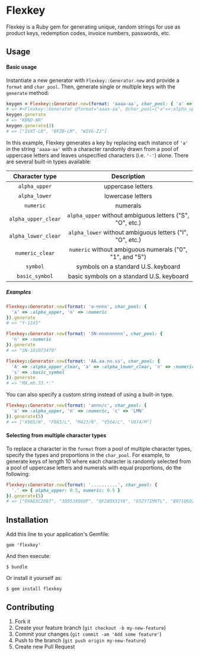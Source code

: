 # Flexkey

Flexkey is a Ruby gem for generating unique, random strings for use as product keys, redemption codes, invoice numbers, passwords, etc.

## Usage

#### Basic usage

Instantiate a new generator with `Flexkey::Generator.new` and provide a `format` and `char_pool`. Then, generate single or multiple keys with the `generate` method:

```ruby
keygen = Flexkey::Generator.new(format: 'aaaa-aa', char_pool: { 'a' => :alpha_upper })
# => #<Flexkey::Generator @format="aaaa-aa", @char_pool={"a"=>:alpha_upper}, @n_possible_keys=308915776>
keygen.generate
# => "KBND-NR"
keygen.generate(3)
# => ["IVXT-LB", "BFZB-LM", "WIVG-ZJ"]
```

In this example, Flexkey generates a key by replacing each instance of `'a'` in the string `'aaaa-aa'` with a character
randomly drawn from a pool of uppercase letters and leaves unspecified characters (i.e. `'-'`) alone. There are several built-in types available:

| **Character type** | **Description** |
|:-------------------:|:--------------------------------------------------------:|
| `alpha_upper` | uppercase letters |
| `alpha_lower` | lowercase letters |
| `numeric` | numerals |
| `alpha_upper_clear` | `alpha_upper` without ambiguous letters ("S", "O", etc.) |
| `alpha_lower_clear` | `alpha_lower` without ambiguous letters ("l", "O", etc.) |
| `numeric_clear` | `numeric` without ambiguous numerals ("0", "1", and "5") |
| `symbol` | symbols on a standard U.S. keyboard |
| `basic_symbol` | basic symbols on a standard U.S. keyboard |

##### Examples

```ruby
Flexkey::Generator.new(format: 'a-nnnn', char_pool: {
  'a' => :alpha_upper, 'n' => :numeric
}).generate
# => "Y-1145"
```

```ruby
Flexkey::Generator.new(format: 'SN-nnnnnnnnn', char_pool: {
  'n' => :numeric
}).generate
# => "SN-181073470"
```

```ruby
Flexkey::Generator.new(format: 'AA.aa.nn.ss', char_pool: {
  'A' => :alpha_upper_clear, 'a' => :alpha_lower_clear, 'n' => :numeric_clear,
  's' => :basic_symbol
}).generate
# => "MX.mh.33.*:"
```

You can also specify a custom string instead of using a built-in type.

```ruby
Flexkey::Generator.new(format: 'annn/c', char_pool: {
  'a' => :alpha_upper, 'n' => :numeric, 'c' => 'LMN'
}).generate(5)
# => ["X905/N", "F865/L", "M423/N", "V564/L", "V874/M"]
```

#### Selecting from multiple character types

To replace a character in the `format` from a pool of multiple character types, specify the types and proportions in the `char_pool`. For example, to generate keys of length 10 where each character is randomly selected from a pool of uppercase letters and numerals with equal proportions, do the following:

```ruby
Flexkey::Generator.new(format: '..........', char_pool: {
  '.' => { alpha_upper: 0.5, numeric: 0.5 }
}).generate(5)
# => ["OXAEXC2O87", "3D95JXQ60P", "8F28OX31Y8", "65ZY7IM6TL", "B971Q602SO"]
```




## Installation

Add this line to your application's Gemfile:

    gem 'flexkey'

And then execute:

    $ bundle

Or install it yourself as:

    $ gem install flexkey

## Contributing

1. Fork it
2. Create your feature branch (`git checkout -b my-new-feature`)
3. Commit your changes (`git commit -am 'Add some feature'`)
4. Push to the branch (`git push origin my-new-feature`)
5. Create new Pull Request
